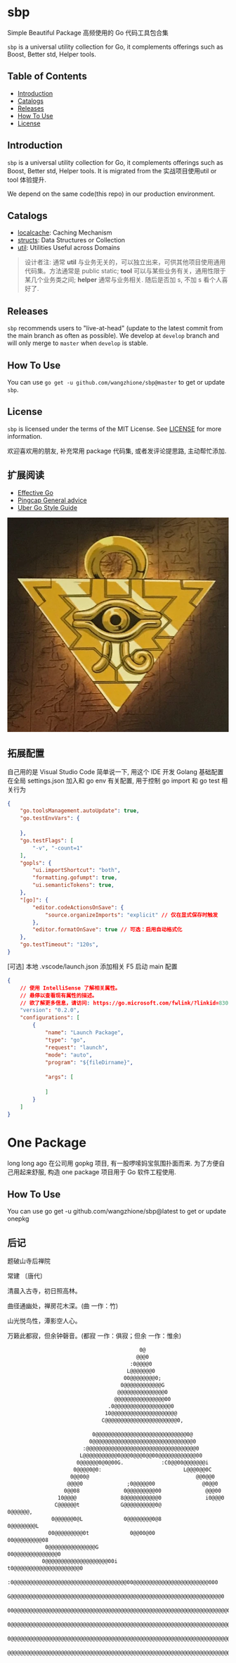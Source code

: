 # sbp

Simple Beautiful Package 高频使用的 Go 代码工具包合集

`sbp` is a universal utility collection for Go, it complements offerings such as Boost, Better std, Helper tools.

## Table of Contents

- [Introduction](#Introduction)
- [Catalogs](#Catalogs)
- [Releases](#Releases)
- [How To Use](#How-To-Use)
- [License](#License)

## Introduction

`sbp` is a universal utility collection for Go, it complements offerings such as Boost, Better std, Helper tools. It is migrated from the 实战项目使用util or tool 体验提升.

We depend on the same code(this repo) in our production environment.

## Catalogs

* [localcache](https://github.com/wangzhione/sbp/tree/master/localcache): Caching Mechanism
* [structs](https://github.com/wangzhione/sbp/tree/master/structs): Data Structures or Collection
* [util](https://github.com/wangzhione/sbp/tree/master/util): Utilities Useful across Domains

> 设计者注: 通常 **util** 与业务无关的，可以独立出来，可供其他项目使用通用代码集。方法通常是 public static; **tool** 可以与某些业务有关，通用性限于某几个业务类之间; **helper** 通常与业务相关. 随后是否加 s, 不加 s 看个人喜好了. 

## Releases

`sbp` recommends users to "live-at-head" (update to the latest commit from the main branch as often as possible).
We develop at `develop` branch and will only merge to `master` when `develop` is stable.

## How To Use

You can use `go get -u github.com/wangzhione/sbp@master` to get or update `sbp`.

## License

`sbp` is licensed under the terms of the MIT License. See [LICENSE](LICENSE) for more information.

欢迎喜欢用的朋友, 补充常用 package 代码集, 或者发评论提思路, 主动帮忙添加.

## 扩展阅读

- [Effective Go](https://golang.org/doc/effective_go)
- [Pingcap General advice](https://pingcap.github.io/style-guide/general.html)
- [Uber Go Style Guide](https://github.com/uber-go/guide/blob/master/style.md)

![](god.webp)

## 拓展配置

自己用的是 Visual Studio Code 简单说一下, 用这个 IDE 开发 Golang 基础配置在全局 settings.json 加入和 go env 有关配置, 用于控制 go import 和 go test 相关行为

```JSON
{
    "go.toolsManagement.autoUpdate": true,
    "go.testEnvVars": {
        
    },
    "go.testFlags": [
        "-v", "-count=1"
    ],
    "gopls": {
        "ui.importShortcut": "both",
        "formatting.gofumpt": true,
        "ui.semanticTokens": true,
    },
    "[go]": {
        "editor.codeActionsOnSave": {
            "source.organizeImports": "explicit" // 仅在显式保存时触发
        },
        "editor.formatOnSave": true // 可选：启用自动格式化
    },
    "go.testTimeout": "120s",
}
```

[可选] 本地 .vscode/launch.json 添加相关 F5 启动 main 配置

```json
{
    // 使用 IntelliSense 了解相关属性。 
    // 悬停以查看现有属性的描述。
    // 欲了解更多信息，请访问: https://go.microsoft.com/fwlink/?linkid=830387
    "version": "0.2.0",
    "configurations": [
        {
            "name": "Launch Package",
            "type": "go",
            "request": "launch",
            "mode": "auto",
            "program": "${fileDirname}",

            "args": [
                
            ]
        }
    ]
}
```

# One Package 

long long ago 在公司用 gopkg 项目, 有一股啰嗦妈宝氛围扑面而来. 为了方便自己用起来舒服, 构造 one package 项目用于 Go 软件工程使用.

## How To Use

You can use go get -u github.com/wangzhione/sbp@latest to get or update onepkg

## 后记

题破山寺后禅院

常建 〔唐代〕

清晨入古寺，初日照高林。

曲径通幽处，禅房花木深。(曲 一作：竹)

山光悦鸟性，潭影空人心。

万籁此都寂，但余钟磬音。(都寂 一作：俱寂；但余 一作：惟余)

```
                                          0@
                                         @@@0
                                       :0@@@@0
                                      L@@@@@@@0
                                     00@@@@@@@@0;
                                    0@@@@@@@@@@@@G
                                   @@@@@@@@@@@@@@@0
                                  @@@@@@@@@@@@@@@@00
                                .0@@@@@@@@@@@@@@@@@@0
                               10@@@@@@@@@@@@@@@@@@@@@
                              C@@@@@@@@@@@@@@@@@@@@@@@0,

                           0@@@@@@@@@@@@@@@@@@@@@@@@@@@@@0@
                          0@@@@@@@@@@@@@@@@@@@@@@@@@@@@@@@@0
                        :@@@@@@@@@@@@@@@@@@@@@@@@@@@@@@@@@@@0
                       L@@@@@@@@@@@0@@@0@@@0@@00@@@@@@@@@@@@00
                      0@@@@@@0@0@00G.            :C0@@00@@@@@@@i
                     0@@@@0@0:                          L@@@0@@0C
                    0@@00@                                  @@0@@0
                   @@@@0              ;0@@@@@00               @0@@0
                  0@@08              0@@@@@@@@@00              @@@00
                10@@@@              8@@@@@@@@@@@0              i0@@@0
               C@@@@@@t             G@@@@@@@@@@0@              0@@@@@@,
              0@@@@@@0@L             0@@@@@@@@0@8             0@@@@@@@@L
             00@@@@@@@@@0t             0@@00@00             00@@@@@@@@@08
            0@@@@@@@@@@@@@@@G                            00@@@@@@@@@@@@@@0
           0@@@@@@@@@@@@@@@@@@@@00i                t0@@@@@@@@@@@@@@@@@@@@@0
         :0@@@@@@@@@@@@@@@@@@@@@@@@@@@@@@@@@@@@00@@@@@@@@@@@@@@@@@@@@@@@@000
        G@@@@@@@@@@@@@@@@@@@@@@@@@@@@@@@@@@@@@@@@@@@@@@@@@@@@@@@@@@@@@@@@@@@0
       00@@@@@@@@@@@@@@@@@@@@@@@@@@@@@@@@@@@@@@@@@@@@@@@@@@@@@@@@@@@@@@@@@@@@01
      0@@@@@@@@@@@@@@@@@@@@@@@@@@@@@@@@@@@@@@@@@@@@@@@@@@@@@@@@@@@@@@@@@@@@@@@@8
     0@@@@@@@@@@@@@@@@@@@@@@@@@@@@@@@@@@@@@@@@@@@@@@@@@@@@@@@@@@@@@@@@@@@@@@@@@00
    @@@@@@@@@@@@@@@@@@@@@@@@@@@@@@@@@@@@@@@@@@@@@@@@@@@@@@@@@@@@@@@@@@@@@@@@@@@@00
```